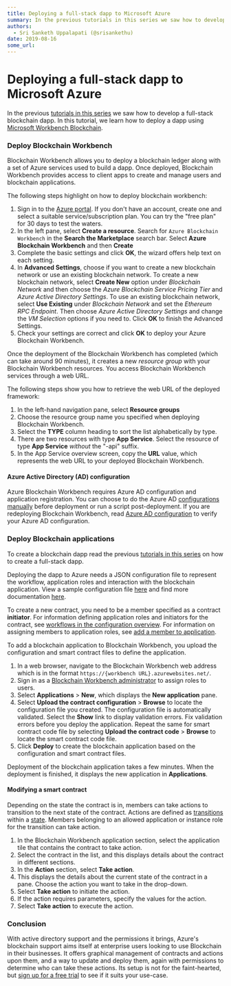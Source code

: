 ```yaml
---
title: Deploying a full-stack dapp to Microsoft Azure
summary: In the previous tutorials in this series we saw how to develop a full-stack blockchain dapp. In this tutorial, we learn how to deploy a dapp using Microsoft Workbench Blockchain. Deploy Blockchain Workbench Blockchain Workbench allows you to deploy a blockchain ledger along with a set of Azure services used to build a dapp. Once deployed, Blockchain Workbench provides access to client apps to create and manage users and blockchain applications. The following steps highlight on how to deploy bloc
authors:
  - Sri Sanketh Uppalapati (@srisankethu)
date: 2019-08-16
some_url: 
---
```


# Deploying a full-stack dapp to Microsoft Azure


In the previous [tutorials in this series](https://kauri.io/collection/5b8e401ee727370001c942e3) we saw how to develop a full-stack blockchain dapp. In this tutorial, we learn how to deploy a dapp using [Microsoft Workbench Blockchain](https://azure.microsoft.com/en-us/features/blockchain-workbench/).

### Deploy Blockchain Workbench

Blockchain Workbench allows you to deploy a blockchain ledger along with a set of Azure services used to build a dapp. Once deployed, Blockchain Workbench provides access to client apps to create and manage users and blockchain applications.

The following steps highlight on how to deploy blockchain workbench:

1.  Sign in to the [Azure portal](https://portal.azure.com/). If you don't have an account, create one and select a suitable service/subscription plan. You can try the "free plan" for 30 days to test the waters.
2.  In the left pane, select **Create a resource**. Search for `Azure Blockchain Workbench` in the **Search the Marketplace** search bar. Select **Azure Blockchain Workbench** and then **Create**
3.  Complete the basic settings and click **OK**, the wizard offers help text on each setting.
4.  In **Advanced Settings**, choose if you want to create a new blockchain network or use an existing blockchain network. To create a new blockchain network, select **Create New** option under _Blockchain Network_ and then choose the _Azure Blockchain Service Pricing Tier_ and _Azure Active Directory Settings_. To use an existing blockchain network, select **Use Existing** under _Blockchain Network_ and set the _Ethereum RPC Endpoint_. Then choose _Azure Active Directory Settings_ and change the _VM Selection_ options if you need to. Click **OK** to finish the Advanced Settings.
5.  Check your settings are correct and click **OK** to deploy your Azure Blockchain Workbench.

Once the deployment of the Blockchain Workbench has completed (which can take around 90 minutes), it creates a new _resource group_ with your Blockchain Workbench resources. You access Blockchain Workbench services through a web URL.

The following steps show you how to retrieve the web URL of the deployed framework:

1.  In the left-hand navigation pane, select **Resource groups**
2.  Choose the resource group name you specified when deploying Blockchain Workbench.
3.  Select the **TYPE** column heading to sort the list alphabetically by type.
4.  There are two resources with type **App Service**. Select the resource of type **App Service** _without_ the "-api" suffix.
5.  In the App Service overview screen, copy the **URL** value, which represents the web URL to your deployed Blockchain Workbench.

#### Azure Active Directory (AD) configuration

Azure Blockchain Workbench requires Azure AD configuration and application registration. You can choose to do the Azure AD [configurations manually](https://docs.microsoft.com/en-gb/azure/blockchain/workbench/deploy#azure-ad-configuration) before deployment or run a script post-deployment. If you are redeploying Blockchain Workbench, read [Azure AD configuration](https://docs.microsoft.com/en-gb/azure/blockchain/workbench/deploy#azure-ad-configuration) to verify your Azure AD configuration.

### Deploy Blockchain applications

To create a blockchain dapp read the previous [tutorials in this series](https://kauri.io/collection/5b8e401ee727370001c942e3) on how to create a full-stack dapp.

Deploying the dapp to Azure needs a JSON configuration file to represent the workflow, application roles and interaction with the blockchain application. View a sample configuration file [here](https://docs.microsoft.com/en-gb/azure/blockchain/workbench/create-app#configuration-file) and find more documentation [here](https://docs.microsoft.com/en-us/azure/blockchain/workbench/configuration).

To create a new contract, you need to be a member specified as a contract **initiator**. For information defining application roles and initiators for the contract, see [workflows in the configuration overview](https://docs.microsoft.com/en-gb/azure/blockchain/workbench/configuration#workflows). For information on assigning members to application roles, see [add a member to application](https://docs.microsoft.com/en-gb/azure/blockchain/workbench/manage-users#add-member-to-application).

To add a blockchain application to Blockchain Workbench, you upload the configuration and smart contract files to define the application.

1.  In a web browser, navigate to the Blockchain Workbench web address which is in the format `https://{workbench URL}.azurewebsites.net/`.
2.  Sign in as a [Blockchain Workbench administrator](https://docs.microsoft.com/en-gb/azure/blockchain/workbench/manage-users#manage-blockchain-workbench-administrators) to assign roles to users.
3.  Select **Applications** > **New**, which displays the **New application** pane.
4.  Select **Upload the contract configuration** > **Browse** to locate the configuration file you created. The configuration file is automatically validated. Select the **Show** link to display validation errors. Fix validation errors before you deploy the application. Repeat the same for smart contract code file by selecting **Upload the contract code** > **Browse** to locate the smart contract code file.
5.  Click **Deploy** to create the blockchain application based on the configuration and smart contract files.

Deployment of the blockchain application takes a few minutes. When the deployment is finished, it displays the new application in **Applications**.

#### Modifying a smart contract

Depending on the state the contract is in, members can take actions to transition to the next state of the contract. Actions are defined as [transitions](https://docs.microsoft.com/en-gb/azure/blockchain/workbench/configuration#transitions) within a [state](https://docs.microsoft.com/en-gb/azure/blockchain/workbench/configuration#states). Members belonging to an allowed application or instance role for the transition can take action.

1.  In the Blockchain Workbench application section, select the application tile that contains the contract to take action.
2.  Select the contract in the list, and this displays details about the contract in different sections.
3.  In the **Action** section, select **Take action**.
4.  This displays the details about the current state of the contract in a pane. Choose the action you want to take in the drop-down.
5.  Select **Take action** to initiate the action.
6.  If the action requires parameters, specify the values for the action.
7.  Select **Take action** to execute the action.

### Conclusion

With active directory support and the permissions it brings, Azure's blockchain support aims itself at enterprise users looking to use Blockchain in their businesses. It offers graphical management of contracts and actions upon them, and a way to update and deploy them, again with permissions to determine who can take these actions. Its setup is not for the faint-hearted, but [sign up for a free trial](https://account.azure.com/signup?offer=ms-azr-0044p&appId=102&ref=azureplat-generic&redirectURL=https%3a%2f%2fazure.microsoft.com%2fen-gb%2fget-started%2fwelcome-to-azure%2f&l=en-gb&correlationId=06AC26C311DF6D6E0E532B7010B46CF4) to see if it suits your use-case.